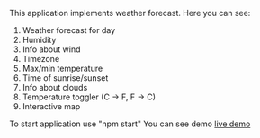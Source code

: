 This application implements weather forecast.
Here you can see:

1. Weather forecast for day
2. Humidity
3. Info about wind
4. Timezone
5. Max/min temperature
6. Time of sunrise/sunset
7. Info about clouds
8. Temperature toggler (C -> F, F -> C)
9. Interactive map

To start application use "npm start"
You can see demo [live demo](weather-app-yanm.vercel.app)
